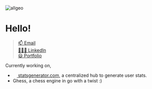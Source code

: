 
  <img src="https://github.com/allgeo/allgeo/assets/62227321/19546b5e-46ee-49e7-a64f-51c76b188bb8" alt="allgeo" >
  <h1> Hello!   </h1>

  > [📫 Email](mailto:allgeocode@gmail.com) <br>
  > [👨🏽‍💻 LinkedIn](https://github.com/allgeo/issues) <br>
  > [😃 Portfolio](https://allgeo.ca) <br>

Currently working on,
- <a href="https://statsgenerator.com" target="_blank"> <img src="https://github.com/user-attachments/assets/7256c5b9-4afa-4c4e-a833-9883fe201f65" width="12"/> statsgenerator.com<a/>, a centralized hub to generate user stats. 
- Ghess, a chess engine in go with a twist :)